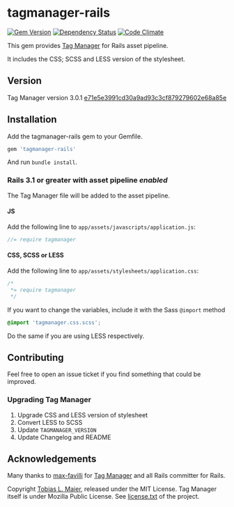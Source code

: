 # tagmanager-rails

[![Gem Version](https://badge.fury.io/rb/tagmanager-rails.png)](http://badge.fury.io/rb/tagmanager-rails)
[![Dependency Status](https://gemnasium.com/tmaier/tagmanager-rails.png)](https://gemnasium.com/tmaier/tagmanager-rails)
[![Code Climate](https://codeclimate.com/github/tmaier/tagmanager-rails.png)](https://codeclimate.com/github/tmaier/tagmanager-rails)

This gem provides [Tag Manager][] for Rails asset pipeline.

It includes the CSS; SCSS and LESS version of the stylesheet.

## Version

Tag Manager version 3.0.1
[e71e5e3991cd30a9ad93c3cf879279602e68a85e](https://github.com/max-favilli/tagmanager/commit/e71e5e3991cd30a9ad93c3cf879279602e68a85e)

## Installation

Add the tagmanager-rails gem to your Gemfile.

```ruby
gem 'tagmanager-rails'
```

And run `bundle install`.

### Rails 3.1 or greater with asset pipeline *enabled*

The Tag Manager file will be added to the asset pipeline.

#### JS

Add the following line to `app/assets/javascripts/application.js`:

```js
//= require tagmanager
```

#### CSS, SCSS or LESS

Add the following line to `app/assets/stylesheets/application.css`:

```css
/*
 *= require tagmanager
 */
```

If you want to change the variables, include it with the Sass `@import` method

```scss
@import 'tagmanager.css.scss';
```

Do the same if you are using LESS respectively.

## Contributing

Feel free to open an issue ticket if you find something that could be improved.

### Upgrading Tag Manager

1. Upgrade CSS and LESS version of stylesheet
1. Convert LESS to SCSS
1. Update `TAGMANAGER_VERSION`
1. Update Changelog and README

## Acknowledgements

Many thanks to [max-favilli](https://github.com/max-favilli) for [Tag Manager][] and all Rails committer for Rails.

Copyright [Tobias L. Maier](http://tobiasmaier.info), released under the MIT License.
Tag Manager itself is under Mozilla Public License. See [license.txt](https://github.com/max-favilli/tagmanager/blob/master/license.txt) of the project.

[Tag Manager]: https://github.com/max-favilli/tagmanager
